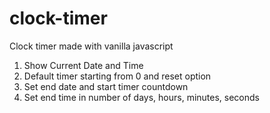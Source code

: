 # clock-timer
Clock timer made with vanilla javascript

1. Show Current Date and Time
2. Default timer starting from 0 and reset option
3. Set end date and start timer countdown
4. Set end time in number of days, hours, minutes, seconds
